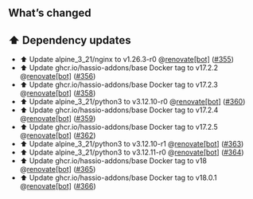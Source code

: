 ## What’s changed

## ⬆️ Dependency updates

- ⬆️ Update alpine_3_21/nginx to v1.26.3-r0 @[renovate[bot]](https://github.com/apps/renovate) ([#355](https://github.com/hassio-addons/addon-sqlite-web/pull/355))
- ⬆️ Update ghcr.io/hassio-addons/base Docker tag to v17.2.2 @[renovate[bot]](https://github.com/apps/renovate) ([#356](https://github.com/hassio-addons/addon-sqlite-web/pull/356))
- ⬆️ Update ghcr.io/hassio-addons/base Docker tag to v17.2.3 @[renovate[bot]](https://github.com/apps/renovate) ([#358](https://github.com/hassio-addons/addon-sqlite-web/pull/358))
- ⬆️ Update alpine_3_21/python3 to v3.12.10-r0 @[renovate[bot]](https://github.com/apps/renovate) ([#360](https://github.com/hassio-addons/addon-sqlite-web/pull/360))
- ⬆️ Update ghcr.io/hassio-addons/base Docker tag to v17.2.4 @[renovate[bot]](https://github.com/apps/renovate) ([#359](https://github.com/hassio-addons/addon-sqlite-web/pull/359))
- ⬆️ Update ghcr.io/hassio-addons/base Docker tag to v17.2.5 @[renovate[bot]](https://github.com/apps/renovate) ([#362](https://github.com/hassio-addons/addon-sqlite-web/pull/362))
- ⬆️ Update alpine_3_21/python3 to v3.12.10-r1 @[renovate[bot]](https://github.com/apps/renovate) ([#363](https://github.com/hassio-addons/addon-sqlite-web/pull/363))
- ⬆️ Update alpine_3_21/python3 to v3.12.11-r0 @[renovate[bot]](https://github.com/apps/renovate) ([#364](https://github.com/hassio-addons/addon-sqlite-web/pull/364))
- ⬆️ Update ghcr.io/hassio-addons/base Docker tag to v18 @[renovate[bot]](https://github.com/apps/renovate) ([#365](https://github.com/hassio-addons/addon-sqlite-web/pull/365))
- ⬆️ Update ghcr.io/hassio-addons/base Docker tag to v18.0.1 @[renovate[bot]](https://github.com/apps/renovate) ([#366](https://github.com/hassio-addons/addon-sqlite-web/pull/366))
